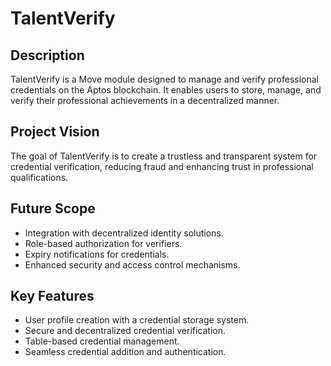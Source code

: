 # TalentVerify

## Description
TalentVerify is a Move module designed to manage and verify professional credentials on the Aptos blockchain. It enables users to store, manage, and verify their professional achievements in a decentralized manner.

## Project Vision
The goal of TalentVerify is to create a trustless and transparent system for credential verification, reducing fraud and enhancing trust in professional qualifications.

## Future Scope
- Integration with decentralized identity solutions.
- Role-based authorization for verifiers.
- Expiry notifications for credentials.
- Enhanced security and access control mechanisms.

## Key Features
- User profile creation with a credential storage system.
- Secure and decentralized credential verification.
- Table-based credential management.
- Seamless credential addition and authentication.
